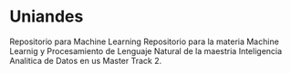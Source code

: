 # Uniandes
Repositorio para Machine Learning
Repositorio para la materia Machine Learnig y Procesamiento de Lenguaje Natural de la maestria Inteligencia Analitica de Datos en us Master Track 2. 
